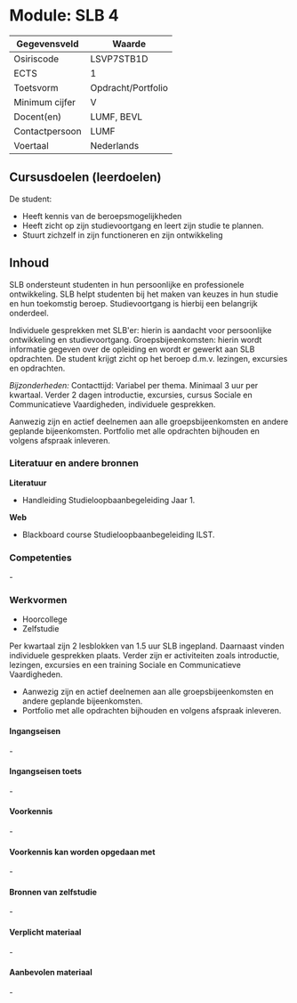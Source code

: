 # Module: SLB 4

| Gegevensveld  | Waarde |
| ------------- | ------------- |
| Osiriscode  | LSVP7STB1D  |
| ECTS  | 1 |
| Toetsvorm  | Opdracht/Portfolio |
| Minimum cijfer  | V |
| Docent(en)  | LUMF, BEVL |
| Contactpersoon  | LUMF |
| Voertaal  | Nederlands |

## Cursusdoelen (leerdoelen)

De student:  
 
- Heeft kennis van de beroepsmogelijkheden
- Heeft zicht op zijn studievoortgang en leert zijn studie te plannen.
- Stuurt zichzelf in zijn functioneren en zijn ontwikkeling

## Inhoud

SLB ondersteunt studenten in hun persoonlijke en professionele ontwikkeling. SLB helpt studenten bij het maken van keuzes in hun studie en hun toekomstig beroep. Studievoortgang is hierbij een belangrijk onderdeel.
 
Individuele gesprekken met SLB'er: hierin is aandacht voor persoonlijke ontwikkeling en studievoortgang.
Groepsbijeenkomsten: hierin wordt informatie gegeven over de opleiding en wordt er gewerkt aan SLB opdrachten.
De student krijgt zicht op het beroep d.m.v. lezingen, excursies en opdrachten.

*Bijzonderheden:*
Contacttijd: Variabel per thema. Minimaal 3 uur per kwartaal. Verder 2 dagen introductie, excursies, cursus Sociale en Communicatieve Vaardigheden, individuele gesprekken.
 
Aanwezig zijn en actief deelnemen aan alle groepsbijeenkomsten en andere geplande bijeenkomsten.
Portfolio met alle opdrachten bijhouden en volgens afspraak inleveren.

### Literatuur en andere bronnen

**Literatuur**  
- Handleiding Studieloopbaanbegeleiding Jaar 1.

**Web**
- Blackboard course Studieloopbaanbegeleiding ILST.

### Competenties
\-

### Werkvormen  
- Hoorcollege
- Zelfstudie

Per kwartaal zijn 2 lesblokken van 1.5 uur SLB ingepland. Daarnaast vinden individuele gesprekken plaats. Verder zijn er activiteiten zoals introductie, lezingen, excursies en een training Sociale en Communicatieve Vaardigheden.

- Aanwezig zijn en actief deelnemen aan alle groepsbijeenkomsten en andere geplande bijeenkomsten.
- Portfolio met alle opdrachten bijhouden en volgens afspraak inleveren.

#### Ingangseisen 
\- 

#### Ingangseisen toets
\- 

#### Voorkennis
\-

#### Voorkennis kan worden opgedaan met
\-

#### Bronnen van zelfstudie
\-

#### Verplicht materiaal
\-

#### Aanbevolen materiaal
\-

